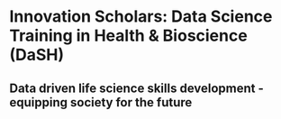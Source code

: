 # Innovation Scholars: Data Science Training in Health & Bioscience (DaSH)
## Data driven life science skills development - equipping society for the future

